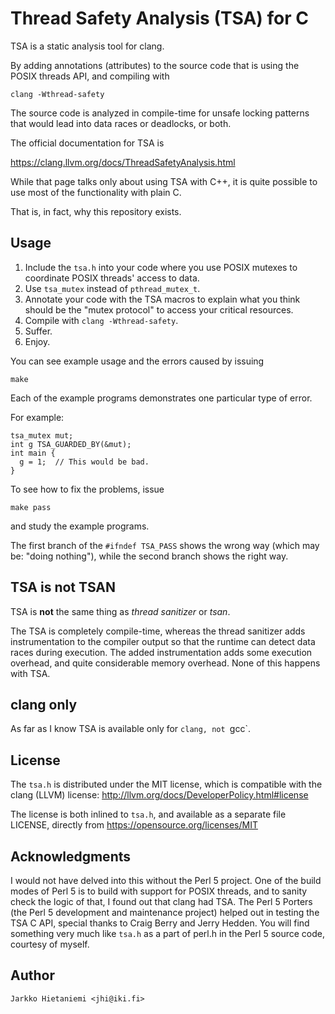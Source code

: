 # Thread Safety Analysis (TSA) for C

TSA is a static analysis tool for clang.

By adding annotations (attributes) to the source code that is using
the POSIX threads API, and compiling with

```clang -Wthread-safety```

The source code is analyzed in compile-time for unsafe locking
patterns that would lead into data races or deadlocks, or both.

The official documentation for TSA is

https://clang.llvm.org/docs/ThreadSafetyAnalysis.html

While that page talks only about using TSA with C++, it is quite
possible to use most of the functionality with plain C.

That is, in fact, why this repository exists.

## Usage

1. Include the `tsa.h` into your code where you use POSIX mutexes to coordinate POSIX threads' access to data.
2. Use `tsa_mutex` instead of `pthread_mutex_t`.
3. Annotate your code with the TSA macros to explain what you think should be the "mutex protocol" to access your critical resources.
4. Compile with `clang -Wthread-safety`.
5. Suffer.
6. Enjoy.

You can see example usage and the errors caused by issuing

```make```

Each of the example programs demonstrates one particular type of error.

For example:

```
tsa_mutex mut;
int g TSA_GUARDED_BY(&mut);
int main {
  g = 1;  // This would be bad.
}
```  

To see how to fix the problems, issue

```make pass```

and study the example programs.

The first branch of the `#ifndef TSA_PASS` shows the wrong way (which
may be: "doing nothing"), while the second branch shows the right way.

## TSA is not TSAN

TSA is **not** the same thing as *thread sanitizer* or *tsan*.

The TSA is completely compile-time, whereas the thread sanitizer adds
instrumentation to the compiler output so that the runtime can detect
data races during execution.  The added instrumentation adds some
execution overhead, and quite considerable memory overhead.  None
of this happens with TSA.

## clang only

As far as I know TSA is available only for `clang, not `gcc`.

## License

The `tsa.h` is distributed under the MIT license, which is compatible
with the clang (LLVM) license:
http://llvm.org/docs/DeveloperPolicy.html#license

The license is both inlined to `tsa.h`, and available as a separate file
LICENSE, directly from https://opensource.org/licenses/MIT

## Acknowledgments

I would not have delved into this without the Perl 5 project.  One of
the build modes of Perl 5 is to build with support for POSIX threads,
and to sanity check the logic of that, I found out that clang had TSA.
The Perl 5 Porters (the Perl 5 development and maintenance project)
helped out in testing the TSA C API, special thanks to Craig Berry and
Jerry Hedden.  You will find something very much like `tsa.h` as a part
of perl.h in the Perl 5 source code, courtesy of myself.

## Author

```
Jarkko Hietaniemi <jhi@iki.fi>
```
